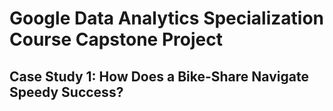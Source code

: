 # Google Data Analytics Specialization Course Capstone Project
## Case Study 1: How Does a Bike-Share Navigate Speedy Success?


